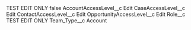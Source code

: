 <?xml version="1.0" encoding="UTF-8"?>
<CustomMetadata xmlns="http://soap.sforce.com/2006/04/metadata" xmlns:xsi="http://www.w3.org/2001/XMLSchema-instance" xmlns:xsd="http://www.w3.org/2001/XMLSchema">
    <label>TEST EDIT ONLY</label>
    <protected>false</protected>
    <values>
        <field>AccountAccessLevel__c</field>
        <value xsi:type="xsd:string">Edit</value>
    </values>
    <values>
        <field>CaseAccessLevel__c</field>
        <value xsi:type="xsd:string">Edit</value>
    </values>
    <values>
        <field>ContactAccessLevel__c</field>
        <value xsi:type="xsd:string">Edit</value>
    </values>
    <values>
        <field>OpportunityAccessLevel__c</field>
        <value xsi:type="xsd:string">Edit</value>
    </values>
    <values>
        <field>Role__c</field>
        <value xsi:type="xsd:string">TEST EDIT ONLY</value>
    </values>
    <values>
        <field>Team_Type__c</field>
        <value xsi:type="xsd:string">Account</value>
    </values>
</CustomMetadata>

